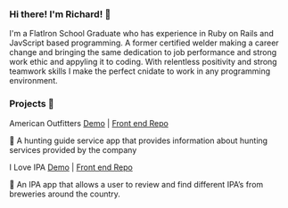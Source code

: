 ### Hi there! I'm Richard! 👋

I'm a FlatIron School Graduate who has experience in Ruby on Rails and JavScript based programming. A former certified welder making a career change and bringing the same dedication to job performance and strong work ethic and appyling it to coding. With relentless positivity and strong teamwork skills I make the perfect cnidate to work in any programming environment.

### Projects 📁

American Outfitters [Demo](https://loving-shaw-2b2b97.netlify.app/) | [Front end Repo](https://github.com/kurwitz3/outfitter-frontend)

🐊 A hunting guide service app that provides information about hunting services provided by the company

I Love IPA [Demo](https://wonderful-lamarr-3ee816.netlify.app/) | [Front end Repo](https://github.com/kurwitz3/I-Love-Ipa-Frontend)

🍺 An IPA app that allows a user to review and find different IPA’s from breweries around the country.



